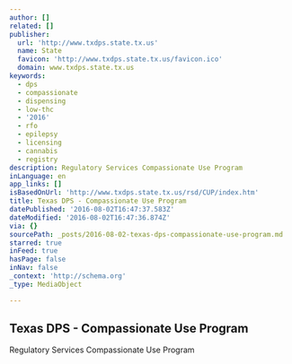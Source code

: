 ```yaml
---
author: []
related: []
publisher:
  url: 'http://www.txdps.state.tx.us'
  name: State
  favicon: 'http://www.txdps.state.tx.us/favicon.ico'
  domain: www.txdps.state.tx.us
keywords:
  - dps
  - compassionate
  - dispensing
  - low-thc
  - '2016'
  - rfo
  - epilepsy
  - licensing
  - cannabis
  - registry
description: Regulatory Services Compassionate Use Program
inLanguage: en
app_links: []
isBasedOnUrl: 'http://www.txdps.state.tx.us/rsd/CUP/index.htm'
title: Texas DPS - Compassionate Use Program
datePublished: '2016-08-02T16:47:37.583Z'
dateModified: '2016-08-02T16:47:36.874Z'
via: {}
sourcePath: _posts/2016-08-02-texas-dps-compassionate-use-program.md
starred: true
inFeed: true
hasPage: false
inNav: false
_context: 'http://schema.org'
_type: MediaObject

---
```

<article style=""><h1>Texas DPS - Compassionate Use Program</h1><p>Regulatory Services Compassionate Use Program</p></article>